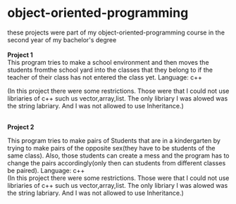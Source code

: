 # object-oriented-programming
these projects were part of my object-oriented-programming course in the second year of my bachelor's degree <br /><br />
**Project 1** <br />
This program tries to make a school environment and then moves the students fromthe school yard into the classes that they belong to if the teacher of their class has not entered the class yet. Language: c++

(In this project there were some restrictions. Those were that I could not use libriaries of c++ such us vector,array,list. The only libriary I was alowed was the string labriary. And I was not allowed to use Inheritance.) <br /> <br />

**Project 2** <br/>

This program tries to make pairs of Students that are in a kindergarten by trying to make pairs of the opposite sex(they have to be students of the same class). Also, those students can create a mess and the program has to change the pairs accordingly(only then can students from different classes be paired). Language: c++
<br />
(In this project there were some restrictions. Those were that I could not use libriaries of c++ such us vector,array,list. The only libriary I was alowed was the string labriary. And I was not allowed to use Inheritance.)<br /> <br />
